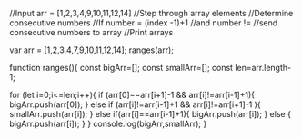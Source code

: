 //Input arr = [1,2,3,4,9,10,11,12,14]
//Step through array elements
//Determine consecutive numbers
//If number = (index -1)+1
//and number !=
//send consecutive numbers to array
//Print arrays

var arr = [1,2,3,4,7,9,10,11,12,14];
ranges(arr);

function ranges(){
  const bigArr=[];
  const smallArr=[];
  const len=arr.length-1;

  for (let i=0;i<=len;i++){
      if (arr[0]==arr[i+1]-1 && arr[i]!=arr[i-1]+1){
        bigArr.push(arr[0]);
      } else if (arr[i]!=arr[i-1]+1 && arr[i]!=arr[i+1]-1 ){
        smallArr.push(arr[i]);
      } else if(arr[i]==arr[i-1]+1){
        bigArr.push(arr[i]);
      } else {
        bigArr.push(arr[i]);
      }
  }
  console.log(bigArr,smallArr);
}
